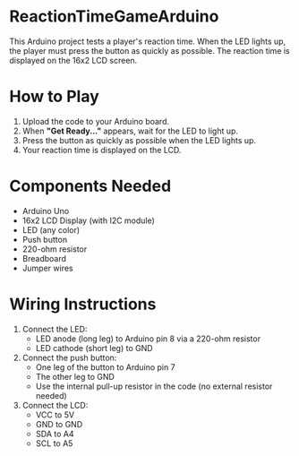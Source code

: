 # ReactionTimeGameArduino
This Arduino project tests a player's reaction time. When the LED lights up, the player must press the button as quickly as possible. The reaction time is displayed on the 16x2 LCD screen.

# How to Play
1. Upload the code to your Arduino board.<br>
2. When <b>"Get Ready..."</b> appears, wait for the LED to light up.<br>
3. Press the button as quickly as possible when the LED lights up.<br>
4. Your reaction time is displayed on the LCD.<br>

# Components Needed
- Arduino Uno
- 16x2 LCD Display (with I2C module)
- LED (any color)
- Push button
- 220-ohm resistor
- Breadboard
- Jumper wires

# Wiring Instructions
1. Connect the LED:
    - LED anode (long leg) to Arduino pin 8 via a 220-ohm resistor
    - LED cathode (short leg) to GND
2. Connect the push button:
    - One leg of the button to Arduino pin 7
    - The other leg to GND
    - Use the internal pull-up resistor in the code (no external resistor needed)
3. Connect the LCD:
    - VCC to 5V
    - GND to GND
    - SDA to A4
    - SCL to A5
